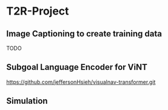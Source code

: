 # T2R-Project

## Image Captioning to create training data
TODO
## Subgoal Language Encoder for ViNT
https://github.com/jeffersonHsieh/visualnav-transformer.git

## Simulation
